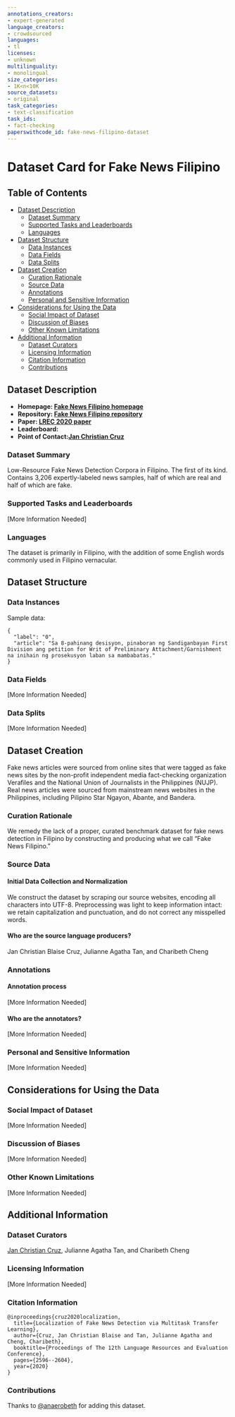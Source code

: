 ```yaml
---
annotations_creators:
- expert-generated
language_creators:
- crowdsourced
languages:
- tl
licenses:
- unknown
multilinguality:
- monolingual
size_categories:
- 1K<n<10K
source_datasets:
- original
task_categories:
- text-classification
task_ids:
- fact-checking
paperswithcode_id: fake-news-filipino-dataset
---
```


# Dataset Card for Fake News Filipino

## Table of Contents
- [Dataset Description](#dataset-description)
  - [Dataset Summary](#dataset-summary)
  - [Supported Tasks and Leaderboards](#supported-tasks-and-leaderboards)
  - [Languages](#languages)
- [Dataset Structure](#dataset-structure)
  - [Data Instances](#data-instances)
  - [Data Fields](#data-fields)
  - [Data Splits](#data-splits)
- [Dataset Creation](#dataset-creation)
  - [Curation Rationale](#curation-rationale)
  - [Source Data](#source-data)
  - [Annotations](#annotations)
  - [Personal and Sensitive Information](#personal-and-sensitive-information)
- [Considerations for Using the Data](#considerations-for-using-the-data)
  - [Social Impact of Dataset](#social-impact-of-dataset)
  - [Discussion of Biases](#discussion-of-biases)
  - [Other Known Limitations](#other-known-limitations)
- [Additional Information](#additional-information)
  - [Dataset Curators](#dataset-curators)
  - [Licensing Information](#licensing-information)
  - [Citation Information](#citation-information)
  - [Contributions](#contributions)

## Dataset Description

- **Homepage: [Fake News Filipino homepage](https://github.com/jcblaisecruz02/Filipino-Text-Benchmarks)**
- **Repository: [Fake News Filipino repository](https://github.com/jcblaisecruz02/Filipino-Text-Benchmarks)**
- **Paper: [LREC 2020 paper](http://www.lrec-conf.org/proceedings/lrec2020/index.html)**
- **Leaderboard:**
- **Point of Contact:[Jan Christian Cruz](mailto:jan_christian_cruz@dlsu.edu.ph)**

### Dataset Summary

Low-Resource Fake News Detection Corpora in Filipino. The first of its kind. Contains 3,206 expertly-labeled news samples, half of which are real and half of which are fake.

### Supported Tasks and Leaderboards

[More Information Needed]

### Languages

The dataset is primarily in Filipino, with the addition of some English words commonly used in Filipino vernacular.

## Dataset Structure

### Data Instances

Sample data:
```
{
  "label": "0",
  "article": "Sa 8-pahinang desisyon, pinaboran ng Sandiganbayan First Division ang petition for Writ of Preliminary Attachment/Garnishment na inihain ng prosekusyon laban sa mambabatas."
}
```


### Data Fields

[More Information Needed]

### Data Splits

[More Information Needed]

## Dataset Creation

Fake news articles were sourced from online sites that were tagged as fake news sites by the non-profit independent media fact-checking organization Verafiles and the National Union of Journalists in the Philippines (NUJP). Real news articles were sourced from mainstream news websites in the Philippines, including Pilipino Star Ngayon, Abante, and Bandera.

### Curation Rationale

We remedy the lack of a proper, curated benchmark dataset for fake news detection in Filipino by constructing and producing what we call “Fake News Filipino.” 


### Source Data

#### Initial Data Collection and Normalization

We construct the dataset by scraping our source websites, encoding all characters into UTF-8. Preprocessing was light to keep information intact: we retain capitalization and punctuation, and do not correct any misspelled words.

#### Who are the source language producers?

Jan Christian Blaise Cruz, Julianne Agatha Tan, and Charibeth Cheng

### Annotations

#### Annotation process

[More Information Needed]

#### Who are the annotators?

[More Information Needed]

### Personal and Sensitive Information

[More Information Needed]

## Considerations for Using the Data

### Social Impact of Dataset

[More Information Needed]

### Discussion of Biases

[More Information Needed]

### Other Known Limitations

[More Information Needed]

## Additional Information

### Dataset Curators

[Jan Christian Cruz](mailto:jan_christian_cruz@dlsu.edu.ph), Julianne Agatha Tan, and Charibeth Cheng

### Licensing Information

[More Information Needed]

### Citation Information

    @inproceedings{cruz2020localization,
      title={Localization of Fake News Detection via Multitask Transfer Learning},
      author={Cruz, Jan Christian Blaise and Tan, Julianne Agatha and Cheng, Charibeth},
      booktitle={Proceedings of The 12th Language Resources and Evaluation Conference},
      pages={2596--2604},
      year={2020}
    }

### Contributions

Thanks to [@anaerobeth](https://github.com/anaerobeth) for adding this dataset.